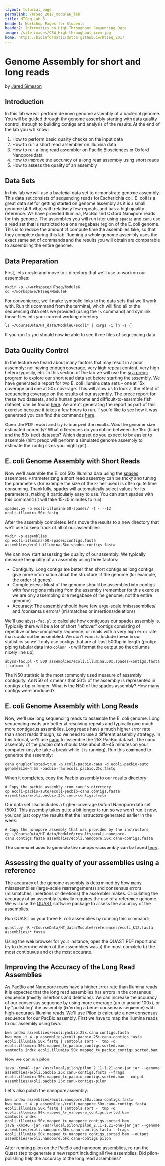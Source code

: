 ```yaml
---
layout: tutorial_page
permalink: /HTSeq_2017_module6_lab
title: HTSeq Lab 6
header1: Workshop Pages for Students
header2: Informatics on High-Throughput Sequencing Data
image: /site_images/CBW_High-throughput_icon.jpg
home: https://bioinformaticsdotca.github.io/htseq_2017
---
```


# Genome Assembly for short and long reads

by [Jared Simpson](https://simpsonlab.github.io)

## Introduction

In this lab we will perform de novo genome assembly of a bacterial genome. You will be guided through the genome assembly starting with data quality control, through to building contigs and analysis of the results. At the end of the lab you will know:

1. How to perform basic quality checks on the input data
2. How to run a short read assembler on Illumina data
3. How to run a long read assembler on Pacific Biosciences or Oxford Nanopore data
4. How to improve the accuracy of a long read assembly using short reads
5. How to assess the quality of an assembly

## Data Sets

In this lab we will use a bacterial data set to demonstrate genome assembly. This data set consists of sequencing reads for Escherichia coli. E. coli is a great data set for getting started on genome assembly as it is a small genome (4.6 Mbp) with relatively few repeats, and has a high quality reference. We have provided Illumina, PacBio and Oxford Nanopore reads for this genome. The assemblies you will run later using `spades` and `canu` use a read set that is restricted to a one megabase region of the E. coli genome. This is to reduce the amount of compute time the assemblies take, so that they complete during this lab. Running a whole genome assembly uses the exact same set of commands and the results you will obtain are comparable to assembling the entire genome.

## Data Preparation

First, lets create and move to a directory that we'll use to work on our assemblies:

```
mkdir -p ~/workspace/HTseq/Module6
cd ~/workspace/HTseq/Module6
```

For convenience, we'll make symbolic links to the data sets that we'll work with. Run this command from the terminal, which will find all of the sequencing data sets we provided (using the `ls` command) and symlink those files into your current working directory.


```
ls ~/CourseData/HT_data/Module6/ecoli* | xargs -i ln -s {}
```

If you run `ls` you should now be able to see three files of sequencing data.

## Data Quality Control

In the lecture we heard about many factors that may result in a poor assembly: not having enough coverage, very high repeat content, very high heterozygosity, etc. In this section of the lab we will use the [sga preqc](https://academic.oup.com/bioinformatics/article/30/9/1228/237596/Exploring-genome-characteristics-and-sequence) program to explore our short read data set before starting the assembly. We have generated a report for two E. coli Illumina data sets - one at 15x coverage and one at 50x coverage. This will allow us to look at the effect of sequencing coverage on the results of our assembly. The preqc report for these two datasets, and a human genome and difficult-to-assemble fish dataset, can be found [here](https://github.com/bioinformaticsdotca/HTSeq_2017/blob/master/module6_data/preqc_report.pdf). We aren't generating the report as part of this exercise because it takes a few hours to run. If you'd like to see how it was generated you can find the commands [here](https://bioinformaticsdotca.github.io/HTSeq_2017_module6_lab_supplement).

Open the PDF report and try to interpret the results. Was the genome size estimated correctly? What differences do you notice between the 15x (blue) and the 50x (red) datasets? Which dataset do you expect to be easier to assemble (hint: preqc will perform a simulated genome assembly to estimate the contig sizes you might get).

## E. coli Genome Assembly with Short Reads

Now we'll assemble the E. coli 50x Illumina data using the [spades](http://bioinf.spbau.ru/spades) assembler. Parameterizing a short read assembly can be tricky and tuning the parameters (for example the size of the k-mer used) is often quite time consuming. Thankfully, spades will automatically select values for its parameters, making it particularly easy to use. You can start spades with this command (it will take 15-30 minutes to run):

```
spades.py -o ecoli-illumina-50-spades/ -t 4 --12 ecoli.illumina.50x.fastq
```

After the assembly completes, let's move the results to a new directory that we'll use to keep track of all of our assemblies:

```
mkdir -p assemblies
cp ecoli-illumina-50-spades/contigs.fasta assemblies/ecoli.illumina.50x.spades-contigs.fasta
```

We can now start assessing the quality of our assembly. We typically measure the quality of an assembly using three factors:

- Contiguity: Long contigs are better than short contigs as long contigs give more information about the structure of the genome (for example, the order of genes)
- Completeness: Most of the genome should be assembled into contigs with few regions missing from the assembly (remember for this exercise we are only assembling one megabase of the genome, not the entire genome)
- Accuracy: The assembly should have few large-scale /misassemblies/ and /consensus errors/ (mismatches or insertions/deletions)

We'll use `abyss-fac.pl` to calculate how contiguous our spades assembly is. Typically there will be a lot of short "leftover" contigs consisting of repetitive or low-complexity sequence, or reads with a very high error rate that could not be assembled. We don't want to include these in our statistics so we'll only use contigs that are at least 500bp in length (protip: piping tabular data into `column -t` will format the output so the columns nicely line up):

```
abyss-fac.pl -t 500 assemblies/ecoli.illumina.50x.spades-contigs.fasta | column -t
```

The N50 statistic is the most commonly used measure of assembly contiguity. An N50 of x means that 50% of the assembly is represented in contigs x bp or longer. What is the N50 of the spades assembly? How many contigs were produced?

## E. coli Genome Assembly with Long Reads

Now, we'll use long sequencing reads to assemble the E. coli genome. Long sequencing reads are better at resolving repeats and typically give much more contiguous assemblies. Long reads have a much higher error rate than short reads though, so we need to use a different assembly strategy. In this tutorial, we'll use [canu](https://github.com/marbl/canu) to assemble the 25X PacBio dataset. The canu assembly of the pacbio data should take about 30-45 minutes on your computer (maybe take a break while it is running).  Run this command to generate the assembly:

```
canu gnuplotTested=true -p ecoli-pacbio-canu -d ecoli-pacbio-auto genomeSize=4.6m -pacbio-raw ecoli.pacbio.25x.fastq
```

When it completes, copy the Pacbio assembly to our results directory:

```
# Copy the pacbio assembly from canu's directory
cp ecoli-pacbio-auto/ecoli-pacbio-canu.contigs.fasta assemblies/ecoli.pacbio.25x.canu-contigs.fasta
```

Our data set also includes a higher-coverage Oxford Nanopore data set (50X). This assembly takes quite a bit longer to run so we won't run it now, you can just copy the results that the instructors generated earlier in the week:

```
# Copy the nanopore assembly that was provided by the instructors
cp ~/CourseData/HT_data/Module6/results/ecoli-nanopore-canu.contigs.fasta assemblies/ecoli.nanopore.50x.canu-contigs.fasta
```

The command used to generate the nanopore assembly can be found [here](https://bioinformaticsdotca.github.io/HTSeq_2017_module6_lab_supplement).

## Assessing the quality of your assemblies using a reference

The accuracy of the genome assembly is determined by how many misassemblies (large-scale rearrangements) and consensus errors (mismatches, insertions or deletions) the assembler makes. Calculating the accuracy of an assembly typically requires the use of a reference genome. We will use the [QUAST](http://quast.bioinf.spbau.ru/) software package to assess the accuracy of the assemblies.

Run QUAST on your three E. coli assemblies by running this command:

```
quast.py -R ~/CourseData/HT_data/Module6/references/ecoli_k12.fasta assemblies/*.fasta
```

Using the web browser for your instance, open the QUAST PDF report and try to determine which of the assemblies was a) the most complete b) the most contiguous and c) the most accurate.

## Improving the Accuracy of the Long Read Assemblies

As PacBio and Nanopore reads have a higher error rate than Illumina reads it is expected that the long read assemblies has errors in the consensus sequence (mostly insertions and deletions). We can increase the accuracy of our consensus sequence by using more coverage (up to around 100x), or by "polishing" the assembly (inferring a better consensus sequence) with high-accuracy Illumina reads. We'll use [Pilon](https://github.com/broadinstitute/pilon) to calculate a new consensus sequence for our PacBio assembly. First we have to map the Illumina reads to our assembly using bwa.

```
bwa index assemblies/ecoli.pacbio.25x.canu-contigs.fasta
bwa mem -t 4 -p assemblies/ecoli.pacbio.25x.canu-contigs.fasta ecoli.illumina.50x.fastq | samtools sort -T tmp -o ecoli.illumina.50x.mapped_to_pacbio_contigs.sorted.bam -
samtools index ecoli.illumina.50x.mapped_to_pacbio_contigs.sorted.bam
```

Now we can run pilon:

```
java -Xmx4G -jar /usr/local/pilon/pilon_2.11-1.21-one-jar.jar --genome assemblies/ecoli.pacbio.25x.canu-contigs.fasta --frags ecoli.illumina.50x.mapped_to_pacbio_contigs.sorted.bam --output assemblies/ecoli.pacbio.25x.canu-contigs-pilon
```

Let's also polish the nanopore assembly:

```
bwa index assemblies/ecoli.nanopore.50x.canu-contigs.fasta
bwa mem -t 4 -p assemblies/ecoli.nanopore.50x.canu-contigs.fasta ecoli.illumina.50x.fastq | samtools sort -T tmp -o ecoli.illumina.50x.mapped_to_nanopore_contigs.sorted.bam -
samtools index ecoli.illumina.50x.mapped_to_nanopore_contigs.sorted.bam
java -Xmx4G -jar /usr/local/pilon/pilon_2.11-1.21-one-jar.jar --genome assemblies/ecoli.nanopore.50x.canu-contigs.fasta --frags ecoli.illumina.50x.mapped_to_nanopore_contigs.sorted.bam --output assemblies/ecoli.nanopore.50x.canu-contigs-pilon
```

After running pilon on the PacBio and nanopore assemblies, re-run the Quast step to generate a new report including all five assemblies. Did pilon-polishing help the accuracy of the long read assemblies?
